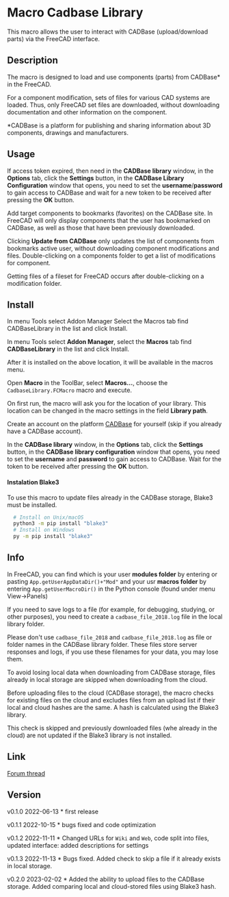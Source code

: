 # Macro Cadbase Library

This macro allows the user to interact with CADBase (upload/download parts) via the FreeCAD interface.

## Description

The macro is designed to load and use components (parts) from CADBase* in the FreeCAD.

For a component modification, sets of files for various CAD systems are loaded. Thus, only FreeCAD set files are downloaded, without downloading documentation and other information on the component.

*CADBase is a platform for publishing and sharing information about 3D components, drawings and manufacturers.

## Usage

If access token expired, then need in the **CADBase library** window, in the **Options** tab, click the **Settings** button, in the **CADBase Library Configuration** window that opens, you need to set the **username**/**password** to gain access to CADBase and wait for a new token to be received after pressing the **OK** button.

Add target components to bookmarks (favorites) on the CADBase site. In FreeCAD will only display components that the user has bookmarked on CADBase, as well as those that have been previously downloaded.

Clicking **Update from CADBase** only updates the list of components from bookmarks active user, without downloading component modifications and files.
Double-clicking on a components folder to get a list of modifications for component.

Getting files of a fileset for FreeCAD occurs after double-clicking on a modification folder.

## Install

In menu Tools select Addon Manager Select the Macros tab find CADBaseLibrary in the list and click Install.

In menu Tools select **Addon Manager**, select the **Macros** tab find **CADBaseLibrary** in the list and click Install.

After it is installed on the above location, it will be available in the macros menu.

Open **Macro** in the ToolBar, select **Macros...**, choose the `CadbaseLibrary.FCMacro` macro and execute.

On first run, the macro will ask you for the location of your library. This location can be changed in the macro settings in the field **Library path**.

Create an account on the platform [CADBase](https://cadbase.rs) for yourself (skip if you already have a CADBase account).

In the **CADBase library** window, in the **Options** tab, click the **Settings** button, in the **CADBase library configuration** window that opens, you need to set the **username** and **password** to gain access to CADBase. Wait for the token to be received after pressing the **OK** button.

#### Instalation Blake3

To use this macro to update files already in the CADBase storage, Blake3 must be installed.

```sh
  # Install on Unix/macOS
  python3 -m pip install "blake3"
  # Install on Windows
  py -m pip install "blake3"
```

## Info

In FreeCAD, you can find which is your user **modules folder** by entering or pasting `App.getUserAppDataDir()+"Mod"` and your usr **macros folder** by entering `App.getUserMacroDir()` in the Python console (found under menu View->Panels)

If you need to save logs to a file (for example, for debugging, studying, or other purposes), you need to create a `cadbase_file_2018.log` file in the local library folder.

Please don't use `cadbase_file_2018` and `cadbase_file_2018.log` as file or folder names in the CADBase library folder. These files store server responses and logs, if you use these filenames for your data, you may lose them.

To avoid losing local data when downloading from CADBase storage, files already in local storage are skipped when downloading from the cloud.

Before uploading files to the cloud (CADBase storage), the macro checks for existing files on the cloud and excludes files from an upload list if their local and cloud hashes are the same. A hash is calculated using the Blake3 library.

This check is skipped and previously downloaded files (whe already in the cloud) are not updated if the Blake3 library is not installed.

## Link

[Forum thread](https://forum.freecadweb.org/viewtopic.php?f=22&t=69389)

## Version

v0.1.0 2022-06-13    * first release

v0.1.1 2022-10-15    * bugs fixed and code optimization

v0.1.2 2022-11-11    * Changed URLs for `Wiki` and `Web`, code split into files, updated interface: added descriptions for settings

v0.1.3 2022-11-13    * Bugs fixed. Added check to skip a file if it already exists in local storage.

v0.2.0 2023-02-02    * Added the ability to upload files to the CADBase storage. Added comparing local and cloud-stored files using Blake3 hash.
